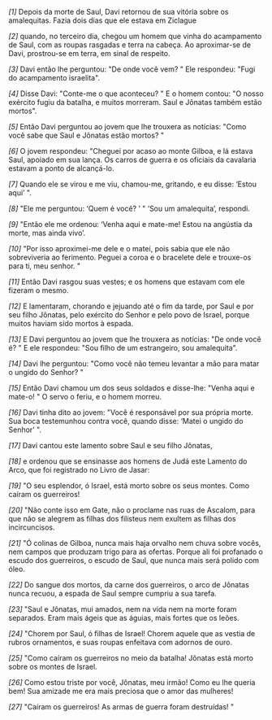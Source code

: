 *[1]* Depois da morte de Saul, Davi retornou de sua vitória sobre os amalequitas. Fazia dois dias que ele estava em Ziclague

*[2]* quando, no terceiro dia, chegou um homem que vinha do acampamento de Saul, com as roupas rasgadas e terra na cabeça. Ao aproximar-se de Davi, prostrou-se em terra, em sinal de respeito.

*[3]* Davi então lhe perguntou: "De onde você vem? " Ele respondeu: "Fugi do acampamento israelita".

*[4]* Disse Davi: "Conte-me o que aconteceu? " E o homem contou: "O nosso exército fugiu da batalha, e muitos morreram. Saul e Jônatas também estão mortos".

*[5]* Então Davi perguntou ao jovem que lhe trouxera as notícias: "Como você sabe que Saul e Jônatas estão mortos? "

*[6]* O jovem respondeu: "Cheguei por acaso ao monte Gilboa, e lá estava Saul, apoiado em sua lança. Os carros de guerra e os oficiais da cavalaria estavam a ponto de alcançá-lo.

*[7]* Quando ele se virou e me viu, chamou-me, gritando, e eu disse: ‘Estou aqui’ ".

*[8]* "Ele me perguntou: ‘Quem é você? ’ " ‘Sou um amalequita’, respondi.

*[9]* "Então ele me ordenou: ‘Venha aqui e mate-me! Estou na angústia da morte, mas ainda vivo’.

*[10]* "Por isso aproximei-me dele e o matei, pois sabia que ele não sobreviveria ao ferimento. Peguei a coroa e o bracelete dele e trouxe-os para ti, meu senhor. "

*[11]* Então Davi rasgou suas vestes; e os homens que estavam com ele fizeram o mesmo.

*[12]* E lamentaram, chorando e jejuando até o fim da tarde, por Saul e por seu filho Jônatas, pelo exército do Senhor e pelo povo de Israel, porque muitos haviam sido mortos à espada.

*[13]* E Davi perguntou ao jovem que lhe trouxera as notícias: "De onde você é? " E ele respondeu: "Sou filho de um estrangeiro, sou amalequita".

*[14]* Davi lhe perguntou: "Como você não temeu levantar a mão para matar o ungido do Senhor? "

*[15]* Então Davi chamou um dos seus soldados e disse-lhe: "Venha aqui e mate-o! " O servo o feriu, e o homem morreu.

*[16]* Davi tinha dito ao jovem: "Você é responsável por sua própria morte. Sua boca testemunhou contra você, quando disse: ‘Matei o ungido do Senhor’ ".

*[17]* Davi cantou este lamento sobre Saul e seu filho Jônatas,

*[18]* e ordenou que se ensinasse aos homens de Judá este Lamento do Arco, que foi registrado no Livro de Jasar:

*[19]* "O seu esplendor, ó Israel, está morto sobre os seus montes. Como caíram os guerreiros!

*[20]* "Não conte isso em Gate, não o proclame nas ruas de Ascalom, para que não se alegrem as filhas dos filisteus nem exultem as filhas dos incircuncisos.

*[21]* "Ó colinas de Gilboa, nunca mais haja orvalho nem chuva sobre vocês, nem campos que produzam trigo para as ofertas. Porque ali foi profanado o escudo dos guerreiros, o escudo de Saul, que nunca mais será polido com óleo.

*[22]* Do sangue dos mortos, da carne dos guerreiros, o arco de Jônatas nunca recuou, a espada de Saul sempre cumpriu a sua tarefa.

*[23]* "Saul e Jônatas, mui amados, nem na vida nem na morte foram separados. Eram mais ágeis que as águias, mais fortes que os leões.

*[24]* "Chorem por Saul, ó filhas de Israel! Chorem aquele que as vestia de rubros ornamentos, e suas roupas enfeitava com adornos de ouro.

*[25]* "Como caíram os guerreiros no meio da batalha! Jônatas está morto sobre os montes de Israel.

*[26]* Como estou triste por você, Jônatas, meu irmão! Como eu lhe queria bem! Sua amizade me era mais preciosa que o amor das mulheres!

*[27]* "Caíram os guerreiros! As armas de guerra foram destruídas! "

